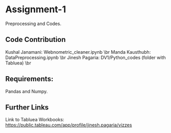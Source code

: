 # Assignment-1

Preprocessing and Codes.

## Code Contribution

Kushal Janamani: Webnometric_cleaner.ipynb \br
Manda Kausthubh: DataPreprocessing.ipynb \br
Jinesh Pagaria: DV1/Python_codes (folder with Tabluea) \br

## Requirements:

Pandas and Numpy.


## Further Links
Link to Tabluea Workbooks: https://public.tableau.com/app/profile/jinesh.pagaria/vizzes

